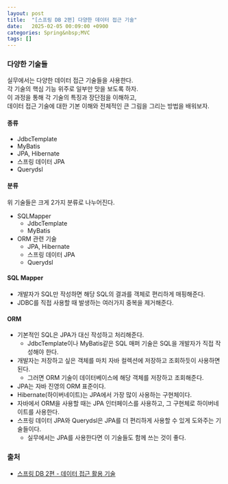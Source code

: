 ```yaml
---
layout: post
title:  "[스프링 DB 2편] 다양한 데이터 접근 기술"
date:   2025-02-05 00:09:00 +0900
categories: Spring&nbsp;MVC
tags: []
---
```


### 다양한 기술들

실무에서는 다양한 데이터 접근 기술들을 사용한다.  
각 기술의 핵심 기능 위주로 일부만 맛을 보도록 하자.  
이 과정을 통해 각 기술의 특징과 장단점을 이해하고,  
데이터 접근 기술에 대한 기본 이해와 전체적인 큰 그림을 그리는 방법을 배워보자.

#### 종류

- JdbcTemplate
- MyBatis
- JPA, Hibernate
- 스프링 데이터 JPA
- Querydsl

#### 분류

위 기술들은 크게 2가지 분류로 나누어진다.

- SQLMapper
    - JdbcTemplate
    - MyBatis
- ORM 관련 기술
    - JPA, Hibernate
    - 스프링 데이터 JPA
    - Querydsl

#### SQL Mapper

- 개발자가 SQL만 작성하면 해당 SQL의 결과를 객체로 편리하게 매핑해준다.
- JDBC를 직접 사용할 때 발생하는 여러가지 중복을 제거해준다.

#### ORM

- 기본적인 SQL은 JPA가 대신 작성하고 처리해준다.
    - JdbcTemplate이나 MyBatis같은 SQL 매퍼 기술은 SQL을 개발자가 직접 작성해야 한다.
- 개발자는 저장하고 싶은 객체를 마치 자바 컬렉션에 저장하고 조회하듯이 사용하면 된다.
    - 그러면 ORM 기술이 데이터베이스에 해당 객체를 저장하고 조회해준다.
- JPA는 자바 진영의 ORM 표준이다.
- Hibernate(하이버네이트)는 JPA에서 가장 많이 사용하는 구현체이다.
- 자바에서 ORM을 사용할 때는 JPA 인터페이스를 사용하고, 그 구현체로 하이버네이트를 사용한다.
- 스프링 데이터 JPA와 Querydsl은 JPA를 더 편리하게 사용할 수 있게 도와주는 기술들이다.
    - 실무에서는 JPA를 사용한다면 이 기술들도 함께 쓰는 것이 좋다.

### 출처

- [스프링 DB 2편 - 데이터 접근 활용 기술](https://www.inflearn.com/course/%EC%8A%A4%ED%94%84%EB%A7%81-db-2)